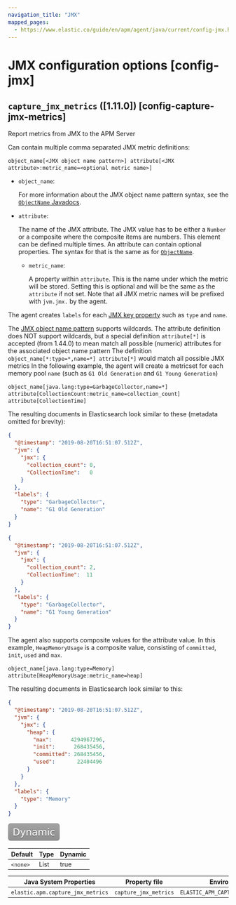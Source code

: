 ```yaml
---
navigation_title: "JMX"
mapped_pages:
  - https://www.elastic.co/guide/en/apm/agent/java/current/config-jmx.html
---
```


# JMX configuration options [config-jmx]



## `capture_jmx_metrics` ([1.11.0]) [config-capture-jmx-metrics]

Report metrics from JMX to the APM Server

Can contain multiple comma separated JMX metric definitions:

```
object_name[<JMX object name pattern>] attribute[<JMX attribute>:metric_name=<optional metric name>]
```

* `object_name`:

    For more information about the JMX object name pattern syntax, see the [`ObjectName` Javadocs](https://docs.oracle.com/javase/7/docs/api/javax/management/ObjectName.md).

* `attribute`:

    The name of the JMX attribute. The JMX value has to be either a `Number` or a composite where the composite items are numbers. This element can be defined multiple times. An attribute can contain optional properties. The syntax for that is the same as for [`ObjectName`](https://docs.oracle.com/javase/7/docs/api/javax/management/ObjectName.md).

    * `metric_name`:

        A property within `attribute`. This is the name under which the metric will be stored. Setting this is optional and will be the same as the `attribute` if not set. Note that all JMX metric names will be prefixed with `jvm.jmx.` by the agent.


The agent creates `labels` for each [JMX key property](https://docs.oracle.com/javase/7/docs/api/javax/management/ObjectName.md#getKeyPropertyList()) such as `type` and `name`.

The [JMX object name pattern](https://docs.oracle.com/javase/7/docs/api/javax/management/ObjectName.md) supports wildcards. The attribute definition does NOT support wildcards, but a special definition `attribute[*]` is accepted (from 1.44.0) to mean match all possible (numeric) attributes for the associated object name pattern The definition `object_name[*:type=*,name=*] attribute[*]` would match all possible JMX metrics In the following example, the agent will create a metricset for each memory pool `name` (such as `G1 Old Generation` and `G1 Young Generation`)

```
object_name[java.lang:type=GarbageCollector,name=*] attribute[CollectionCount:metric_name=collection_count] attribute[CollectionTime]
```

The resulting documents in Elasticsearch look similar to these (metadata omitted for brevity):

```json
{
  "@timestamp": "2019-08-20T16:51:07.512Z",
  "jvm": {
    "jmx": {
      "collection_count": 0,
      "CollectionTime":   0
    }
  },
  "labels": {
    "type": "GarbageCollector",
    "name": "G1 Old Generation"
  }
}
```

```json
{
  "@timestamp": "2019-08-20T16:51:07.512Z",
  "jvm": {
    "jmx": {
      "collection_count": 2,
      "CollectionTime":  11
    }
  },
  "labels": {
    "type": "GarbageCollector",
    "name": "G1 Young Generation"
  }
}
```

The agent also supports composite values for the attribute value. In this example, `HeapMemoryUsage` is a composite value, consisting of `committed`, `init`, `used` and `max`.

```
object_name[java.lang:type=Memory] attribute[HeapMemoryUsage:metric_name=heap]
```

The resulting documents in Elasticsearch look similar to this:

```json
{
  "@timestamp": "2019-08-20T16:51:07.512Z",
  "jvm": {
    "jmx": {
      "heap": {
        "max":      4294967296,
        "init":      268435456,
        "committed": 268435456,
        "used":       22404496
      }
    }
  },
  "labels": {
    "type": "Memory"
  }
}
```

[![dynamic config](images/dynamic-config.svg "") ](/reference/configuration.md#configuration-dynamic)

| Default | Type | Dynamic |
| --- | --- | --- |
| `<none>` | List | true |

| Java System Properties | Property file | Environment |
| --- | --- | --- |
| `elastic.apm.capture_jmx_metrics` | `capture_jmx_metrics` | `ELASTIC_APM_CAPTURE_JMX_METRICS` |

